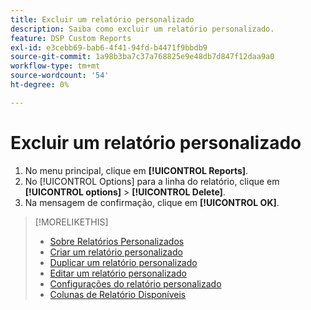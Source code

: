 ```yaml
---
title: Excluir um relatório personalizado
description: Saiba como excluir um relatório personalizado.
feature: DSP Custom Reports
exl-id: e3cebb69-bab6-4f41-94fd-b4471f9bbdb9
source-git-commit: 1a98b3ba7c37a768825e9e48db7d847f12daa9a0
workflow-type: tm+mt
source-wordcount: '54'
ht-degree: 0%

---
```


# Excluir um relatório personalizado

1. No menu principal, clique em **[!UICONTROL Reports]**.
1. No [!UICONTROL Options] para a linha do relatório, clique em **[!UICONTROL options]** > **[!UICONTROL Delete]**.
1. Na mensagem de confirmação, clique em **[!UICONTROL OK]**.

>[!MORELIKETHIS]
>
>* [Sobre Relatórios Personalizados](/help/dsp/reports/report-about.md)
>* [Criar um relatório personalizado](/help/dsp/reports/report-create.md)
>* [Duplicar um relatório personalizado](/help/dsp/reports/report-copy.md)
>* [Editar um relatório personalizado](/help/dsp/reports/report-edit.md)
>* [Configurações do relatório personalizado](/help/dsp/reports/report-settings.md)
>* [Colunas de Relatório Disponíveis](/help/dsp/reports/report-columns.md)

